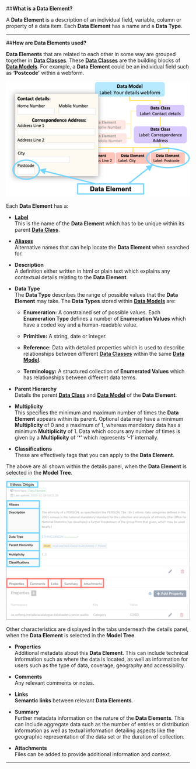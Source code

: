 ##**What is a Data Element?**

A **Data Element** is a description of an individual field, variable, column or property of a data item. Each **Data Element** has a name and a **Data Type**. 


---
##**How are Data Elements used?**

**Data Elements** that are related to each other in some way are grouped together in **[Data Classes](../data-class/data-class.md)**. These **[Data Classes](../data-class/data-class.md)** are the building blocks of **[Data Models](../data-model/data-model.md)**. For example, a **Data Element** could be an individual field such as **‘Postcode’** within a webform. 

![A webform and Data Model flowchart illustrating an example of a Data Element](data-element-flowchart.png)

Each **Data Element** has a:

* **[Label](../label/label.md)**  
	This is the name of the **Data Element** which has to be unique within its parent **[Data Class](../data-class/data-class.md)**.

* **[Aliases](../aliases/aliases.md)**  
	Alternative names that can help locate the **Data Element** when searched for.

* **Description**  
	A definition either written in html or plain text which explains any contextual details relating to the **Data Element**.
	
* **Data Type**  
	The **Data Type** describes the range of possible values that the **Data Element** may take. The **Data Types** stored within **[Data Models](../data-model/data-model.md)** are: 

	* **Enumeration:** A constrained set of possible values. Each **Enumeration Type** defines a number of **Enumeration Values** which have a coded key and a human-readable value.

	* **Primitive:** A string, date or integer.

	* **Reference:** Data with detailed properties which is used to describe relationships between different **[Data Classes](../data-class/data-class.md)** within the same **[Data Model](../data-model/data-model.md)**.

	* **Terminology:** A structured collection of **Enumerated Values** which has relationships between different data terms.
	
* **Parent Hierarchy**  
	Details the parent **[Data Class](../data-class/data-class.md)** and **[Data Model](../data-model/data-model.md)** of the **Data Element**.
	
* **Multiplicity**  
	This specifies the minimum and maximum number of times the **Data Element** appears within its parent. Optional data may have a minimum **Multiplicity** of 0 and a maximum of 1, whereas mandatory data has a minimum **Multiplicity** of 1. Data which occurs any number of times is given by a **Multiplicity** of ‘*’ which represents ‘-1’ internally.

* **Classifications**  
	These are effectively tags that you can apply to the **Data Element**. 

The above are all shown within the details panel, when the **Data Element** is selected in the **Model Tree**.

![Data Element details panel](data-element-details.png)

Other characteristics are displayed in the tabs underneath the details panel, when the **Data Element** is selected in the **Model Tree**.
	
* **Properties**  
	Additional metadata about this **Data Element**. This can include technical information such as where the data is located, as well as information for users such as the type of data, coverage, geography and accessibility.

* **Comments**  
	Any relevant comments or notes. 

* **Links**  
	**Semantic links** between relevant **Data Elements**.

* **Summary**  
	Further metadata information on the nature of the **Data Elements**. This can include aggregate data such as the number of entries or distribution information as well as textual information detailing aspects like the geographic representation of the data set or the duration of collection. 

* **Attachments**  
	Files can be added to provide additional information and context. 

---
